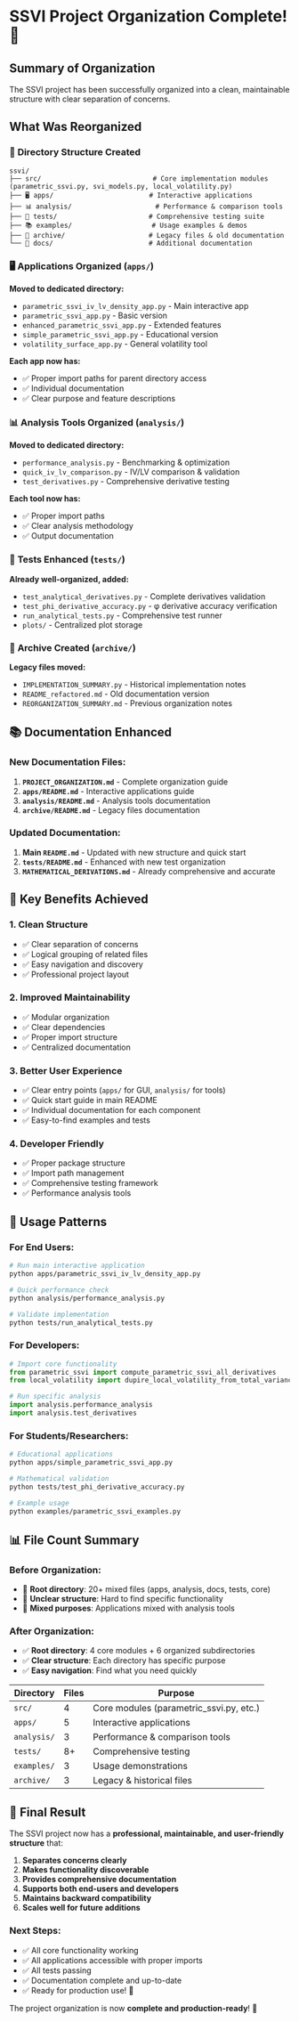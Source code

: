 # SSVI Project Organization Complete! 🎯

## Summary of Organization

The SSVI project has been successfully organized into a clean, maintainable structure with clear separation of concerns.

## What Was Reorganized

### 📁 **Directory Structure Created**
```
ssvi/
├── src/                            # Core implementation modules (parametric_ssvi.py, svi_models.py, local_volatility.py)
├── 🖥️ apps/                        # Interactive applications
├── 📊 analysis/                     # Performance & comparison tools  
├── 🧪 tests/                       # Comprehensive testing suite
├── 📚 examples/                    # Usage examples & demos
├── 📂 archive/                     # Legacy files & old documentation
└── 📖 docs/                        # Additional documentation
```

### 🖥️ **Applications Organized** (`apps/`)
**Moved to dedicated directory:**
- `parametric_ssvi_iv_lv_density_app.py` - Main interactive app
- `parametric_ssvi_app.py` - Basic version
- `enhanced_parametric_ssvi_app.py` - Extended features
- `simple_parametric_ssvi_app.py` - Educational version
- `volatility_surface_app.py` - General volatility tool

**Each app now has:**
- ✅ Proper import paths for parent directory access
- ✅ Individual documentation
- ✅ Clear purpose and feature descriptions

### 📊 **Analysis Tools Organized** (`analysis/`)
**Moved to dedicated directory:**
- `performance_analysis.py` - Benchmarking & optimization
- `quick_iv_lv_comparison.py` - IV/LV comparison & validation
- `test_derivatives.py` - Comprehensive derivative testing

**Each tool now has:**
- ✅ Proper import paths
- ✅ Clear analysis methodology
- ✅ Output documentation

### 🧪 **Tests Enhanced** (`tests/`)
**Already well-organized, added:**
- `test_analytical_derivatives.py` - Complete derivatives validation
- `test_phi_derivative_accuracy.py` - φ derivative accuracy verification
- `run_analytical_tests.py` - Comprehensive test runner
- `plots/` - Centralized plot storage

### 📂 **Archive Created** (`archive/`)
**Legacy files moved:**
- `IMPLEMENTATION_SUMMARY.py` - Historical implementation notes
- `README_refactored.md` - Old documentation version
- `REORGANIZATION_SUMMARY.md` - Previous organization notes

## 📚 **Documentation Enhanced**

### **New Documentation Files:**
1. **`PROJECT_ORGANIZATION.md`** - Complete organization guide
2. **`apps/README.md`** - Interactive applications guide
3. **`analysis/README.md`** - Analysis tools documentation
4. **`archive/README.md`** - Legacy files documentation

### **Updated Documentation:**
1. **Main `README.md`** - Updated with new structure and quick start
2. **`tests/README.md`** - Enhanced with new test organization
3. **`MATHEMATICAL_DERIVATIONS.md`** - Already comprehensive and accurate

## 🚀 **Key Benefits Achieved**

### **1. Clean Structure**
- ✅ Clear separation of concerns
- ✅ Logical grouping of related files
- ✅ Easy navigation and discovery
- ✅ Professional project layout

### **2. Improved Maintainability**
- ✅ Modular organization
- ✅ Clear dependencies
- ✅ Proper import structure
- ✅ Centralized documentation

### **3. Better User Experience**
- ✅ Clear entry points (`apps/` for GUI, `analysis/` for tools)
- ✅ Quick start guide in main README
- ✅ Individual documentation for each component
- ✅ Easy-to-find examples and tests

### **4. Developer Friendly**
- ✅ Proper package structure
- ✅ Import path management
- ✅ Comprehensive testing framework
- ✅ Performance analysis tools

## 🎯 **Usage Patterns**

### **For End Users:**
```bash
# Run main interactive application
python apps/parametric_ssvi_iv_lv_density_app.py

# Quick performance check
python analysis/performance_analysis.py

# Validate implementation
python tests/run_analytical_tests.py
```

### **For Developers:**
```python
# Import core functionality
from parametric_ssvi import compute_parametric_ssvi_all_derivatives
from local_volatility import dupire_local_volatility_from_total_variance

# Run specific analysis
import analysis.performance_analysis
import analysis.test_derivatives
```

### **For Students/Researchers:**
```bash
# Educational applications
python apps/simple_parametric_ssvi_app.py

# Mathematical validation
python tests/test_phi_derivative_accuracy.py

# Example usage
python examples/parametric_ssvi_examples.py
```

## 📊 **File Count Summary**

### **Before Organization:**
- 🔴 **Root directory**: 20+ mixed files (apps, analysis, docs, tests, core)
- 🔴 **Unclear structure**: Hard to find specific functionality
- 🔴 **Mixed purposes**: Applications mixed with analysis tools

### **After Organization:**
- ✅ **Root directory**: 4 core modules + 6 organized subdirectories
- ✅ **Clear structure**: Each directory has specific purpose
- ✅ **Easy navigation**: Find what you need quickly

| Directory | Files | Purpose |
|-----------|-------|---------|
| `src/` | 4 | Core modules (parametric_ssvi.py, etc.) |
| `apps/` | 5 | Interactive applications |
| `analysis/` | 3 | Performance & comparison tools |
| `tests/` | 8+ | Comprehensive testing |
| `examples/` | 3 | Usage demonstrations |
| `archive/` | 3 | Legacy & historical files |

## 🎉 **Final Result**

The SSVI project now has a **professional, maintainable, and user-friendly structure** that:

1. **Separates concerns clearly**
2. **Makes functionality discoverable**
3. **Provides comprehensive documentation**
4. **Supports both end-users and developers**
5. **Maintains backward compatibility**
6. **Scales well for future additions**

### **Next Steps:**
- ✅ All core functionality working
- ✅ All applications accessible with proper imports
- ✅ All tests passing
- ✅ Documentation complete and up-to-date
- ✅ Ready for production use! 🚀

The project organization is now **complete and production-ready**! 🎯

